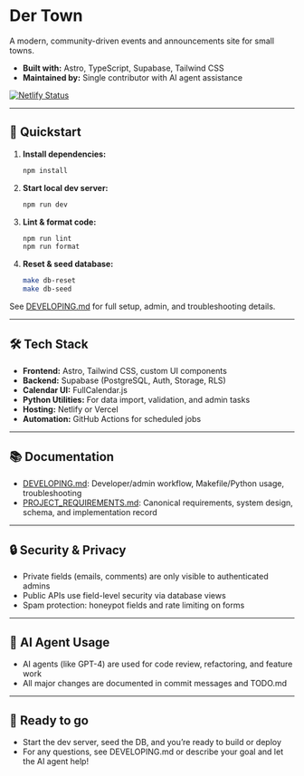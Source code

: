 # Der Town

A modern, community-driven events and announcements site for small towns.

- **Built with:** Astro, TypeScript, Supabase, Tailwind CSS
- **Maintained by:** Single contributor with AI agent assistance

[![Netlify Status](https://api.netlify.com/api/v1/badges/5f2db1b2-1070-4e9e-8ade-958de3b45534/deploy-status)](https://app.netlify.com/projects/dertown/deploys)

---

## 🚀 Quickstart

1. **Install dependencies:**

   ```sh
   npm install
   ```

2. **Start local dev server:**

   ```sh
   npm run dev
   ```

3. **Lint & format code:**

   ```sh
   npm run lint
   npm run format
   ```

4. **Reset & seed database:**

   ```sh
   make db-reset
   make db-seed
   ```

See [DEVELOPING.md](./DEVELOPING.md) for full setup, admin, and troubleshooting details.

---

## 🛠️ Tech Stack

- **Frontend:** Astro, Tailwind CSS, custom UI components
- **Backend:** Supabase (PostgreSQL, Auth, Storage, RLS)
- **Calendar UI:** FullCalendar.js
- **Python Utilities:** For data import, validation, and admin tasks
- **Hosting:** Netlify or Vercel
- **Automation:** GitHub Actions for scheduled jobs

---

## 📚 Documentation

- [DEVELOPING.md](./DEVELOPING.md): Developer/admin workflow, Makefile/Python usage, troubleshooting
- [PROJECT_REQUIREMENTS.md](./PROJECT_REQUIREMENTS.md): Canonical requirements, system design, schema, and implementation record

---

## 🔒 Security & Privacy

- Private fields (emails, comments) are only visible to authenticated admins
- Public APIs use field-level security via database views
- Spam protection: honeypot fields and rate limiting on forms

---

## 🤖 AI Agent Usage

- AI agents (like GPT-4) are used for code review, refactoring, and feature work
- All major changes are documented in commit messages and TODO.md

---

## 🏁 Ready to go

- Start the dev server, seed the DB, and you’re ready to build or deploy
- For any questions, see DEVELOPING.md or describe your goal and let the AI agent help!
